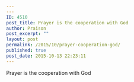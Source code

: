 ```yaml
---
---
ID: 4510
post_title: Prayer is the cooperation with God
author: Praison
post_excerpt: ""
layout: post
permalink: /2015/10/prayer-cooperation-god/
published: true
post_date: 2015-10-13 22:23:11
---
```

Prayer is the cooperation with God